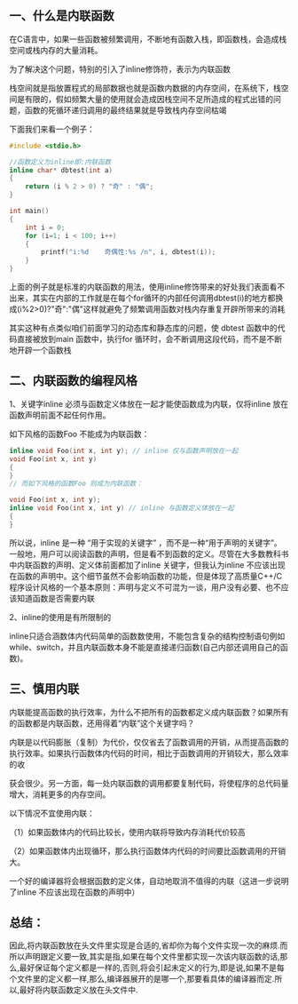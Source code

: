 ## 一、什么是内联函数

在C语言中，如果一些函数被频繁调用，不断地有函数入栈，即函数栈，会造成栈空间或栈内存的大量消耗。

为了解决这个问题，特别的引入了inline修饰符，表示为内联函数

栈空间就是指放置程式的局部数据也就是函数内数据的内存空间，在系统下，栈空间是有限的，假如频繁大量的使用就会造成因栈空间不足所造成的程式出错的问题，函数的死循环递归调用的最终结果就是导致栈内存空间枯竭

下面我们来看一个例子：

```c
#include <stdio.h>  

//函数定义为inline即:内联函数  
inline char* dbtest(int a) 
{  
    return (i % 2 > 0) ? "奇" : "偶";  
}   

int main()  
{  
    int i = 0;  
    for (i=1; i < 100; i++) 
    {  
        printf("i:%d    奇偶性:%s /n", i, dbtest(i));      
    }  
} 
```

上面的例子就是标准的内联函数的用法，使用inline修饰带来的好处我们表面看不出来，其实在内部的工作就是在每个for循环的内部任何调用dbtest(i)的地方都换成(i%2>0)?"奇":"偶"这样就避免了频繁调用函数对栈内存重复开辟所带来的消耗

其实这种有点类似咱们前面学习的动态库和静态库的问题，使 dbtest 函数中的代码直接被放到main 函数中，执行for 循环时，会不断调用这段代码，而不是不断地开辟一个函数栈



## 二、内联函数的编程风格

1、关键字inline 必须与函数定义体放在一起才能使函数成为内联，仅将inline 放在函数声明前面不起任何作用。

如下风格的函数Foo 不能成为内联函数：

```c
inline void Foo(int x, int y); // inline 仅与函数声明放在一起
void Foo(int x, int y)
{
}
// 而如下风格的函数Foo 则成为内联函数：

void Foo(int x, int y);
inline void Foo(int x, int y) // inline 与函数定义体放在一起
{
}
```

所以说，inline 是一种 “用于实现的关键字” ，而不是一种“用于声明的关键字”。一般地，用户可以阅读函数的声明，但是看不到函数的定义。尽管在大多数教科书中内联函数的声明、定义体前面都加了inline 关键字，但我认为inline 不应该出现在函数的声明中。这个细节虽然不会影响函数的功能，但是体现了高质量C++/C 程序设计风格的一个基本原则：声明与定义不可混为一谈，用户没有必要、也不应该知道函数是否需要内联

2、inline的使用是有所限制的

inline只适合涵数体内代码简单的函数数使用，不能包含复杂的结构控制语句例如while、switch，并且内联函数本身不能是直接递归函数(自己内部还调用自己的函数)。

## 三、慎用内联

内联能提高函数的执行效率，为什么不把所有的函数都定义成内联函数？如果所有的函数都是内联函数，还用得着“内联”这个关键字吗？

内联是以代码膨胀（复制）为代价，仅仅省去了函数调用的开销，从而提高函数的执行效率。如果执行函数体内代码的时间，相比于函数调用的开销较大，那么效率的收

获会很少。另一方面，每一处内联函数的调用都要复制代码，将使程序的总代码量增大，消耗更多的内存空间。

以下情况不宜使用内联：

（1）如果函数体内的代码比较长，使用内联将导致内存消耗代价较高

（2）如果函数体内出现循环，那么执行函数体内代码的时间要比函数调用的开销大。

一个好的编译器将会根据函数的定义体，自动地取消不值得的内联（这进一步说明了inline 不应该出现在函数的声明中）

## 总结：

   因此,将内联函数放在头文件里实现是合适的,省却你为每个文件实现一次的麻烦.而所以声明跟定义要一致,其实是指,如果在每个文件里都实现一次该内联函数的话,那么,最好保证每个定义都是一样的,否则,将会引起未定义的行为,即是说,如果不是每个文件里的定义都一样,那么,编译器展开的是哪一个,那要看具体的编译器而定.所以,最好将内联函数定义放在头文件中. 

